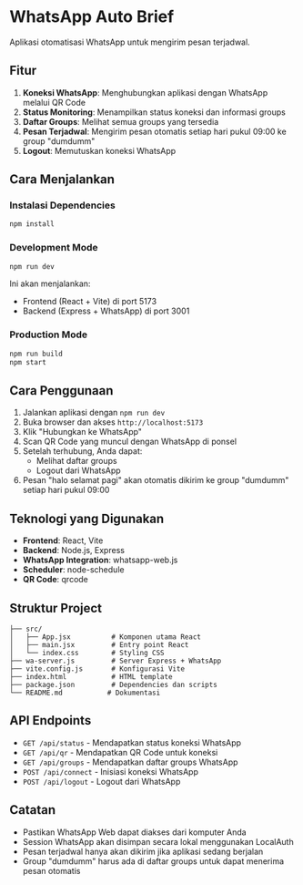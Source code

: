 # WhatsApp Auto Brief

Aplikasi otomatisasi WhatsApp untuk mengirim pesan terjadwal.

## Fitur

1. **Koneksi WhatsApp**: Menghubungkan aplikasi dengan WhatsApp melalui QR Code
2. **Status Monitoring**: Menampilkan status koneksi dan informasi groups
3. **Daftar Groups**: Melihat semua groups yang tersedia
4. **Pesan Terjadwal**: Mengirim pesan otomatis setiap hari pukul 09:00 ke group "dumdumm"
5. **Logout**: Memutuskan koneksi WhatsApp

## Cara Menjalankan

### Instalasi Dependencies
```bash
npm install
```

### Development Mode
```bash
npm run dev
```
Ini akan menjalankan:
- Frontend (React + Vite) di port 5173
- Backend (Express + WhatsApp) di port 3001

### Production Mode
```bash
npm run build
npm start
```

## Cara Penggunaan

1. Jalankan aplikasi dengan `npm run dev`
2. Buka browser dan akses `http://localhost:5173`
3. Klik "Hubungkan ke WhatsApp"
4. Scan QR Code yang muncul dengan WhatsApp di ponsel
5. Setelah terhubung, Anda dapat:
   - Melihat daftar groups
   - Logout dari WhatsApp
6. Pesan "halo selamat pagi" akan otomatis dikirim ke group "dumdumm" setiap hari pukul 09:00

## Teknologi yang Digunakan

- **Frontend**: React, Vite
- **Backend**: Node.js, Express
- **WhatsApp Integration**: whatsapp-web.js
- **Scheduler**: node-schedule
- **QR Code**: qrcode

## Struktur Project

```
├── src/
│   ├── App.jsx          # Komponen utama React
│   ├── main.jsx         # Entry point React
│   └── index.css        # Styling CSS
├── wa-server.js         # Server Express + WhatsApp
├── vite.config.js       # Konfigurasi Vite
├── index.html           # HTML template
├── package.json         # Dependencies dan scripts
└── README.md           # Dokumentasi
```

## API Endpoints

- `GET /api/status` - Mendapatkan status koneksi WhatsApp
- `GET /api/qr` - Mendapatkan QR Code untuk koneksi
- `GET /api/groups` - Mendapatkan daftar groups WhatsApp
- `POST /api/connect` - Inisiasi koneksi WhatsApp
- `POST /api/logout` - Logout dari WhatsApp

## Catatan

- Pastikan WhatsApp Web dapat diakses dari komputer Anda
- Session WhatsApp akan disimpan secara lokal menggunakan LocalAuth
- Pesan terjadwal hanya akan dikirim jika aplikasi sedang berjalan
- Group "dumdumm" harus ada di daftar groups untuk dapat menerima pesan otomatis
